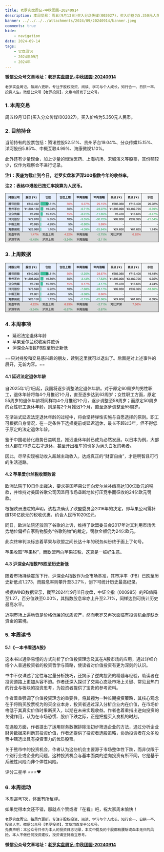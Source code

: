 ```yaml
---
title: 老罗实盘周记-中秋团圆-20240914
description: 本周交易：周五(9月13日)买入分众传媒(002027)，买入价格为5.350元人民币。当前持有的股票包括：腾讯控股52.51%、贵州茅台19.04%、分众传媒15.15%、洋河股份5.85%、中概互联4.99%、海康微视1.10%。此外还有少量现金，加上少量的恒瑞医药、上海机场、宋城演义等股票，其份额较少，仅作为观察仓不进行记录。
banner: ../../../../attachments/2024/09/20240914/banner.jpeg
comments: true
hide:
    - navigation
date: 2024-09-14
tags:
    - 实盘周记
    - 2024年09月
    - 2024年
---
```


__微信公众号文章地址：[老罗实盘周记-中秋团圆-20240914](https://mp.weixin.qq.com/s/qMQCsMm9abPf-kwR70vGUA)__

```
老罗实盘周记，每周六更新。专注于股权投资、阅读、学习与个人成长，知行合一、日拱一卒、投资人生。微信公众号【老罗投资】，文章均首发于公众号。
```

### 1. 本周交易

周五(9月13日)买入分众传媒(002027)，买入价格为5.350元人民币。

### 2. 目前持仓

当前持有的股票包括：腾讯控股52.51%、贵州茅台19.04%、分众传媒15.15%、洋河股份5.85%、中概互联4.99%、海康微视1.10%。

此外还有少量现金，加上少量的恒瑞医药、上海机场、宋城演义等股票，其份额较少，仅作为观察仓不进行记录。

**注1：表底为截止到今日，老罗实盘和沪深300指数今年的收益率。**

**注2：表格中港股已按汇率换算为人民币。**

![目前持仓](../../../attachments/2024/09/20240914/1.jpg)

### 3. 上周数据

![上周数据](../../../attachments/2024/09/20240914/2.jpg)

### 4. 本周事项

+ 延迟法定退休年龄
+ 苹果爱尔兰税收案件败诉
+ 沪深全A指数PB跌至历史新低

==只对持股和交易感兴趣的朋友，读到这里就可以退出了。后面是对上述事件的展开，无新内容。==

#### 4.1 延迟法定退休年龄

自2025年1月1日起，我国将逐步调整法定退休年龄。对于原定60周岁的男性职工，退休年龄将每4个月推迟1个月，直至逐步达到63周岁；女性职工方面，原定55周岁的退休年龄将同样每4个月推迟1个月，逐步调整至58周岁；而原定50周岁的女性职工退休年龄，则是每2个月推迟1个月，直至逐步调整至55周岁。

在渐进式延迟法定退休年龄的过程中，将会坚持弹性实施与自愿选择的原则。职工可根据自身情况，在一定条件下选择提前或延迟退休，最长不超过3年，但不得低于原定的法定退休年龄。

鉴于中国老龄化趋势日益明显，推迟退休年龄已成为必然发展。以日本为例，大部分人都在70岁左右才退休，甚至开出租车的也多为满头白发的老者。

因此，尽早实现被动收入超越主动收入，达成真正的“财富自由”，才是明智且可行的生活道路。

#### 4.2 苹果爱尔兰税收案败诉

欧洲法院于10日作出裁决，要求美国苹果公司向爱尔兰补缴高达130亿欧元的税款，并维持对美国谷歌公司因滥用市场垄断地位打压竞争而征收的24亿欧元罚款。

根据欧洲法院的声明，该裁决确认了欧盟委员会2016年的决定，即苹果公司需补缴130亿欧元的税收优惠，约合人民币1020亿元。

同日，欧洲法院还驳回了谷歌的上诉，维持了欧盟委员会2017年对其利用市场优势地位偏袒自家购物服务“谷歌购物”的裁定，罚款金额仍为24亿欧元。

此次终审判决标志着苹果与欧盟之间长达十年的税务纠纷终于画上了句号。

苹果收取“苹果税”，而欧盟再向苹果征税，这真是一桩好生意。

#### 4.3 沪深全A指数PB跌至历史新低

随着市场持续震荡下行，沪深全A指数作为全市场基准，其市净率（PB）已跌至历史新低点1.273，而股息率则攀升至3.27%，创下可统计历史最高纪录。

根据WIND数据显示，截至2024年9月11日收盘，中证全指（000985）的PB值降至1.27，百分位跌至0.00%，其指数股息率亦上升至2.71%，同样达到可统计历史最高水平。

近期市场上遍地皆是价格低廉的优质资产，然而老罗又再次面临有投资机会却缺乏资金的窘境。

### 5. 本周读书

#### 5.1《一本书看透A股》

这本书以通俗易懂的方式剖析了价值投资理念及其在A股市场的应用，通过详细介绍个人普通投资者的投资哲学与策略，使读者对价值投资有更为深刻的认识。

书中不仅详述了定性与定量分析技巧，还揭示了逆向投资的精髓与经验，助读者在投资道路上更加从容不迫。作者还深入探讨了交易心态及市场上关键、常见且热门的行业与板块的投资思考，为投资者提供了宝贵的参考资料。

作者着重强调了价值投资理念的重要性，将其视为一种长期投资策略，其核心观念在于将购买股票视为购买企业本身，投资者通过深入分析企业内在价值，在市场价格低于其真实价值时果断买入，以期在未来实现收益。作者也着重指出逆向投资的关键作用，认为在市场恐慌、股价下跌之际，正是把握买入良机的时刻。

在选股方面，作者提出了运用财务数据排除法初步筛选企业的方法，通过分析企业财务数据来判断其投资价值，作者还提供了投资者选股策略，协助投资者在众多股票中甄选出具有投资潜力的优质股票。

关于熊市中的投资机会，作者认为这些机会主要源于市场整体性下跌，而非仅限于个别行业或企业的问题，这种投资机会与基本面类的逆向投资有所不同，它是基于系统性风险而非个体性风险。

评分三星半 ⭐️⭐️⭐️❤️

### 6. 本周运动

本周遛弯1次，体重有所反弹。

如果觉得本文还不错，那就点个赞或者『在看』吧，祝大家周末愉快！

```
老罗实盘周记，每周六更新。专注于股权投资、阅读、学习与个人成长，知行合一、日拱一卒、投资人生。微信公众号【老罗投资】，文章均首发于公众号。
免责声明：本公众号只作为本人的投资日志记录，本文中提及的个股都有腰斩或血本无归的风险，本人不做任何投资建议，投资请坚持独立思考。
```

__微信公众号文章地址：[老罗实盘周记-中秋团圆-20240914](https://mp.weixin.qq.com/s/qMQCsMm9abPf-kwR70vGUA)__